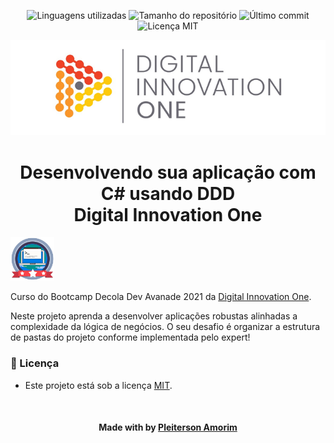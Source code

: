 <!-- Badges session -->
<p align="center">  
  <!-- languages -->
  <img src="https://img.shields.io/github/languages/count/pleiterson/
aurora-api-project?style=social" alt="Linguagens utilizadas">
  <!-- repo size -->
  <img src="https://img.shields.io/github/repo-size/Pleiterson/
aurora-api-project?style=social" alt="Tamanho do repositório">
  <!-- last commit -->
  <img src="https://img.shields.io/github/last-commit/Pleiterson/
aurora-api-project?style=social" alt="Último commit">
  <!-- licence MIT -->
  <img src="https://img.shields.io/github/license/Pleiterson/
aurora-api-project?style=social" alt="Licença MIT">
</p>

<!--Banner session-->
<p align="center">
  <img src="./assets/banner.png" alt="DIO" title="Digital Innovation One">
</p>

<!--About session-->
<h1 align="center">Desenvolvendo sua aplicação com C# usando DDD<br>Digital Innovation One</h1>

<img src="./assets/badge.png" title="Badge" width="70" height="70">

Curso do Bootcamp Decola Dev Avanade 2021 da [Digital Innovation One](https://digitalinnovation.one/).

Neste projeto aprenda a desenvolver aplicações robustas alinhadas a complexidade da lógica de negócios. O seu desafio é organizar a estrutura de pastas do projeto conforme implementada pelo expert!

<!--License session-->
<h3>📝 Licença</h3>

- Este projeto está sob a licença [MIT](./LICENSE).<br>

<!--Bottom session-->
<br><h4 align=center>Made with by <a target="_blank" href="https://pleiterson.vercel.app" >Pleiterson Amorim</a></h4>